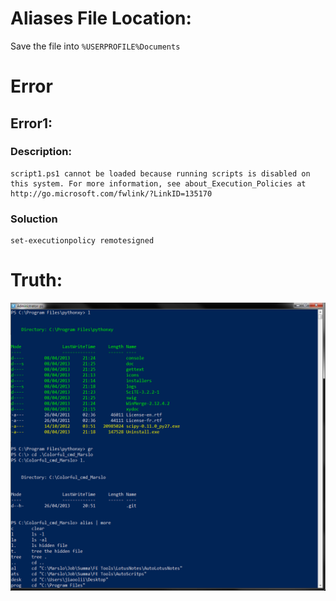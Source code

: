 # Aliases File Location:
Save the file into `%USERPROFILE%Documents`


# Error

## Error1:
### Description:
<pre><code>script1.ps1 cannot be loaded because running scripts is disabled on this system. For more information, see about_Execution_Policies at http://go.microsoft.com/fwlink/?LinkID=135170
</code></pre>
### Soluction
<pre><code>set-executionpolicy remotesigned</code></pre>


# Truth:
![powershell](https://github.com/woainvzu/Colorful_cmd_Marslo/blob/master/Images/powershell.png?raw=true)






